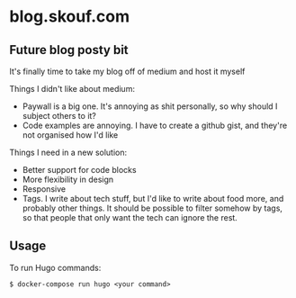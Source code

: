 # blog.skouf.com

## Future blog posty bit
It's finally time to take my blog off of medium and host it myself

Things I didn't like about medium:
* Paywall is a big one. It's annoying as shit personally, so why should I subject others to it?
* Code examples are annoying. I have to create a github gist, and they're not organised how I'd like

Things I need in a new solution:
* Better support for code blocks
* More flexibility in design
* Responsive
* Tags. I write about tech stuff, but I'd like to write about food more, and probably other things.
It should be possible to filter somehow by tags, so that people that only want the tech can ignore the rest.

## Usage

To run Hugo commands:

```
$ docker-compose run hugo <your command>
```
